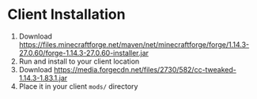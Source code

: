 # Client Installation

1. Download https://files.minecraftforge.net/maven/net/minecraftforge/forge/1.14.3-27.0.60/forge-1.14.3-27.0.60-installer.jar
2. Run and install to your client location
3. Download https://media.forgecdn.net/files/2730/582/cc-tweaked-1.14.3-1.83.1.jar
4. Place it in your client `mods/` directory
